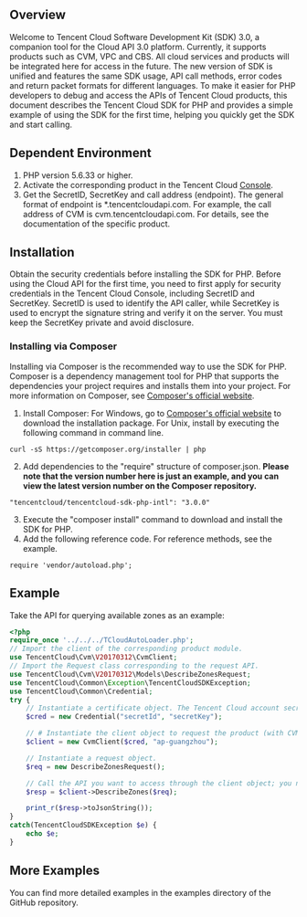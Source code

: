 ## Overview
Welcome to Tencent Cloud Software Development Kit (SDK) 3.0, a companion tool for the Cloud API 3.0 platform. Currently, it supports products such as CVM, VPC and CBS. All cloud services and products will be integrated here for access in the future. The new version of SDK is unified and features the same SDK usage, API call methods, error codes and return packet formats for different languages.
To make it easier for PHP developers to debug and access the APIs of Tencent Cloud products, this document describes the Tencent Cloud SDK for PHP and provides a simple example of using the SDK for the first time, helping you quickly get the SDK and start calling.

## Dependent Environment
1. PHP version 5.6.33 or higher.
2. Activate the corresponding product in the Tencent Cloud [Console](https://console.cloud.tencent.com/).
3. Get the SecretID, SecretKey and call address (endpoint). The general format of endpoint is *.tencentcloudapi.com. For example, the call address of CVM is cvm.tencentcloudapi.com. For details, see the documentation of the specific product.

## Installation
Obtain the security credentials before installing the SDK for PHP. Before using the Cloud API for the first time, you need to first apply for security credentials in the Tencent Cloud Console, including SecretID and SecretKey. SecretID is used to identify the API caller, while SecretKey is used to encrypt the signature string and verify it on the server. You must keep the SecretKey private and avoid disclosure.

### Installing via Composer
Installing via Composer is the recommended way to use the SDK for PHP. Composer is a dependency management tool for PHP that supports the dependencies your project requires and installs them into your project. For more information on Composer, see [Composer's official website](https://www.phpcomposer.com/).
1. Install Composer:
    For Windows, go to [Composer's official website](https://getcomposer.org/download/) to download the installation package.
    For Unix, install by executing the following command in command line.
```
curl -sS https://getcomposer.org/installer | php
```
2. Add dependencies to the "require" structure of composer.json. **Please note that the version number here is just an example, and you can view the latest version number on the Composer repository.**
```
"tencentcloud/tencentcloud-sdk-php-intl": "3.0.0"
```
3. Execute the "composer install" command to download and install the SDK for PHP.
4. Add the following reference code. For reference methods, see the example.
```
require 'vendor/autoload.php';
```

## Example
Take the API for querying available zones as an example:
```php
<?php
require_once '../../../TCloudAutoLoader.php';
// Import the client of the corresponding product module.
use TencentCloud\Cvm\V20170312\CvmClient;
// Import the Request class corresponding to the request API.
use TencentCloud\Cvm\V20170312\Models\DescribeZonesRequest;
use TencentCloud\Common\Exception\TencentCloudSDKException;
use TencentCloud\Common\Credential;
try {
    // Instantiate a certificate object. The Tencent Cloud account secretId and secretKey need to be passed in as the input parameters.
    $cred = new Credential("secretId", "secretKey");

    // # Instantiate the client object to request the product (with CVM as an example).
    $client = new CvmClient($cred, "ap-guangzhou");

    // Instantiate a request object.
    $req = new DescribeZonesRequest();

    // Call the API you want to access through the client object; you need to pass in the request object.
    $resp = $client->DescribeZones($req);

    print_r($resp->toJsonString());
}
catch(TencentCloudSDKException $e) {
    echo $e;
}
```

## More Examples

You can find more detailed examples in the examples directory of the GitHub repository.
